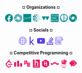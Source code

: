 <p align="center"> <b>¤ Organizations ¤</b></p>
<p align="center">
  <img height="26px" src="org/org-facebook.svg">
  <img height="26px" src="org/org-janestreet.svg">
  <img height="26px" src="org/org-causalens.svg">
  <img height="26px" src="org/org-mila.svg">
  <img height="26px" src="org/org-warwick.svg">
  <img height="26px" src="org/org-alanturing.svg">
  <img height="26px" src="org/org-jump.svg">
  <img height="26px" src="org/org-deepmind.svg">
</p>

<p align="center"> <b>¤ Socials ¤</b></p>
<p align="center">
  <img height="26px" src="soc/soc-website.svg">
  <img height="26px" src="soc/soc-kaggle.svg">
  <img height="26px" src="soc/soc-youtube.svg">
  <img height="26px" src="soc/soc-stackoverflow.svg">
  <img height="26px" src="soc/soc-blog.svg">
</p>

<p align="center"> <b>¤ Competitive Programming ¤</b></p>
<p align="center">
  <img height="26px" src="cp/cp-leetcode.svg">
  <img height="26px" src="cp/cp-codeforces.svg">
  <img height="26px" src="cp/cp-projecteuler.svg">
  <img height="26px" src="cp/cp-hackerearth.svg">
  <img height="26px" src="cp/cp-hackerrank.svg">
  <img height="26px" src="cp/cp-topcoder.svg">
  <img height="26px" src="cp/cp-codechef.svg">
  <img height="26px" src="cp/cp-binarysearch.svg">
</p>
